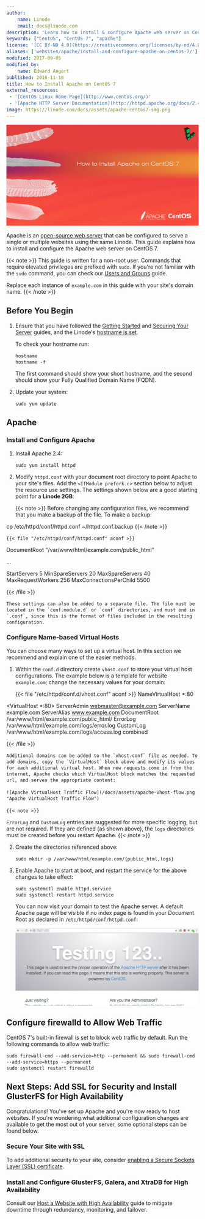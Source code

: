 ```yaml
---
author:
    name: Linode
    email: docs@linode.com
description: 'Learn how to install & configure Apache web server on Centos 7 on a Linode.'
keywords: ["CentOS", "CentOS 7", "apache"]
license: '[CC BY-ND 4.0](https://creativecommons.org/licenses/by-nd/4.0)'
aliases: ['websites/apache/install-and-configure-apache-on-centos-7/']
modified: 2017-09-05
modified_by:
    name: Edward Angert
published: 2016-11-18
title: How to Install Apache on CentOS 7
external_resources:
 - '[CentOS Linux Home Page](http://www.centos.org/)'
 - '[Apache HTTP Server Documentation](http://httpd.apache.org/docs/2.4/)'
image: https://linode.com/docs/assets/apache-centos7-smg.png
---
```


![How to Install and Configure Apache Web Server on CentOS 7](/docs/assets/How_to_Install_Apache_on_CentOS_7_smg.jpg)

Apache is an [open-source web server](https://httpd.apache.org/ABOUT_APACHE.html) that can be configured to serve a single or multiple websites using the same Linode. This guide explains how to install and configure the Apache web server on CentOS 7.

{{< note >}}
This guide is written for a non-root user. Commands that require elevated privileges are prefixed with `sudo`. If you're not familiar with the `sudo` command, you can check our [Users and Groups](/docs/tools-reference/linux-users-and-groups) guide.

Replace each instance of `example.com` in this guide with your site's domain name.
{{< /note >}}

## Before You Begin

1.  Ensure that you have followed the [Getting Started](/docs/getting-started) and [Securing Your Server](/docs/security/securing-your-server) guides, and the Linode's [hostname is set](/docs/getting-started#setting-the-hostname).

    To check your hostname run:

        hostname
        hostname -f

    The first command should show your short hostname, and the second should show your Fully Qualified Domain Name (FQDN).

2.  Update your system:

        sudo yum update

## Apache

### Install and Configure Apache

1.  Install Apache 2.4:

        sudo yum install httpd

2.  Modify `httpd.conf` with your document root directory to point Apache to your site's files. Add the `<IfModule prefork.c>` section below to adjust the resource use settings. The settings shown below are a good starting point for a **Linode 2GB**:

    {{< note >}}
Before changing any configuration files, we recommend that you make a backup of the file. To make a backup:

cp /etc/httpd/conf/httpd.conf ~/httpd.conf.backup
{{< /note >}}

    {{< file "/etc/httpd/conf/httpd.conf" aconf >}}
DocumentRoot "/var/www/html/example.com/public_html"

...

<IfModule prefork.c>
    StartServers        5
    MinSpareServers     20
    MaxSpareServers     40
    MaxRequestWorkers   256
    MaxConnectionsPerChild 5500
</IfModule>

{{< /file >}}


    These settings can also be added to a separate file. The file must be located in the `conf.module.d` or `conf` directories, and must end in `.conf`, since this is the format of files included in the resulting configuration.

### Configure Name-based Virtual Hosts

You can choose many ways to set up a virtual host. In this section we recommend and explain one of the easier methods.

1.  Within the `conf.d` directory create `vhost.conf` to store your virtual host configurations. The example below is a template for website `example.com`; change the necessary values for your domain:

    {{< file "/etc/httpd/conf.d/vhost.conf" aconf >}}
NameVirtualHost *:80

<VirtualHost *:80>
    ServerAdmin webmaster@example.com
    ServerName example.com
    ServerAlias www.example.com
    DocumentRoot /var/www/html/example.com/public_html/
    ErrorLog /var/www/html/example.com/logs/error.log
    CustomLog /var/www/html/example.com/logs/access.log combined
</VirtualHost>

{{< /file >}}


    Additional domains can be added to the `vhost.conf` file as needed. To add domains, copy the `VirtualHost` block above and modify its values for each additional virtual host. When new requests come in from the internet, Apache checks which VirtualHost block matches the requested url, and serves the appropriate content:

    ![Apache VirtualHost Traffic Flow](/docs/assets/apache-vhost-flow.png "Apache VirtualHost Traffic Flow")

    {{< note >}}
`ErrorLog` and `CustomLog` entries are suggested for more specific logging, but are not required. If they are defined (as shown above), the `logs` directories must be created before you restart Apache.
{{< /note >}}

2.  Create the directories referenced above:

        sudo mkdir -p /var/www/html/example.com/{public_html,logs}

3.  Enable Apache to start at boot, and restart the service for the above changes to take effect:

        sudo systemctl enable httpd.service
        sudo systemctl restart httpd.service

    You can now visit your domain to test the Apache server. A default Apache page will be visible if no index page is found in your Document Root as declared in `/etc/httpd/conf/httpd.conf`:

    ![Apache on CentOS 7 Welcome Screen](/docs/assets/centos7-apache-welcome.png "Welcome to Apache on CentOS 7")

## Configure firewalld to Allow Web Traffic

CentOS 7's built-in firewall is set to block web traffic by default. Run the following commands to allow web traffic:

    sudo firewall-cmd --add-service=http --permanent && sudo firewall-cmd --add-service=https --permanent
    sudo systemctl restart firewalld

## Next Steps: Add SSL for Security and Install GlusterFS for High Availability

Congratulations! You've set up Apache and you're now ready to host websites. If you're wondering what additional configuration changes are available to get the most out of your server, some optional steps can be found below.

### Secure Your Site with SSL

To add additional security to your site, consider [enabling a Secure Sockets Layer (SSL) certificate](/docs/security/ssl/ssl-apache2-centos).

### Install and Configure GlusterFS, Galera, and XtraDB for High Availability

Consult our [Host a Website with High Availability](/docs/websites/host-a-website-with-high-availability) guide to mitigate downtime through redundancy, monitoring, and failover.
